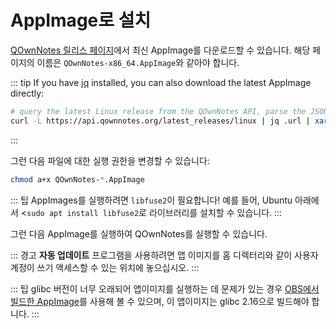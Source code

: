 # AppImage로 설치

[QOwnNotes 릴리스 페이지](https://github.com/pbek/QOwnNotes/releases)에서 최신 AppImage를 다운로드할 수 있습니다. 해당 페이지의 이름은 `QOwnNotes-x86_64.AppImage`와 같아야 합니다.

::: tip If you have [jq](https://stedolan.github.io/jq/) installed, you can also download the latest AppImage directly:

```bash
# query the latest Linux release from the QOwnNotes API, parse the JSON for the URL and download it
curl -L https://api.qownnotes.org/latest_releases/linux | jq .url | xargs curl -Lo QOwnNotes-x86_64.AppImage
```

:::

그런 다음 파일에 대한 실행 권한을 변경할 수 있습니다:

```bash
chmod a+x QOwnNotes-*.AppImage
```

::: 팁 AppImages를 실행하려면  `libfuse2`이 필요합니다! 예를 들어, Ubuntu 아래에서 <`sudo apt install libfuse2`로 라이브러리를 설치할 수 있습니다. :::

그런 다음 AppImage를 실행하여 QOwnNotes를 실행할 수 있습니다.

::: 경고 **자동 업데이트** 프로그램을 사용하려면 앱 이미지를 홈 디렉터리와 같이 사용자 계정이 쓰기 액세스할 수 있는 위치에 놓으십시오. :::

::: 팁 glibc 버전이 너무 오래되어 앱이미지를 실행하는 데 문제가 있는 경우 [OBS에서 빌드한 AppImage](https://download.opensuse.org/repositories/home:/pbek:/QOwnNotes/AppImage/QOwnNotes-latest-x86_64.AppImage)를 사용해 볼 수 있으며, 이 앱이미지는 glibc 2.16으로 빌드해야 합니다. :::
